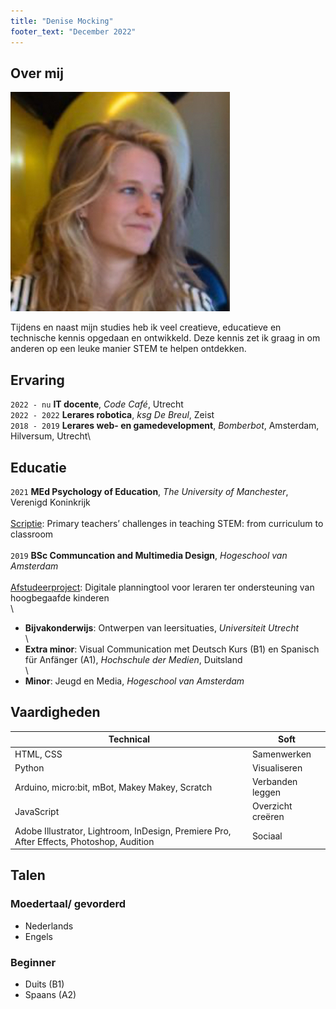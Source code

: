 ```yaml
---
title: "Denise Mocking"
footer_text: "December 2022"
---
```

## Over mij

<img class="profile-picture" src="profile.jpg">

Tijdens en naast mijn studies heb ik veel creatieve, educatieve en technische kennis opgedaan en ontwikkeld. Deze kennis zet ik graag in om anderen op een leuke manier STEM te helpen ontdekken.

## Ervaring
`2022 - nu`
**IT docente**, *Code Café*, Utrecht\
`2022 - 2022`
**Lerares robotica**, *ksg De Breul*, Zeist\
`2018 - 2019`
**Lerares web- en gamedevelopment**, *Bomberbot*, Amsterdam, Hilversum, Utrecht\

## Educatie
`2021`
**MEd Psychology of Education**, *The University of Manchester*, Verenigd Koninkrijk\
\
<ins>Scriptie</ins>: Primary teachers’ challenges in teaching STEM: from curriculum to classroom\
\
`2019`
**BSc Communcation and Multimedia Design**, *Hogeschool van Amsterdam*\
\
<ins>Afstudeerproject</ins>: Digitale planningtool voor leraren ter ondersteuning van hoogbegaafde kinderen\
\
- **Bijvakonderwijs**: Ontwerpen van leersituaties, *Universiteit Utrecht*\
\
- **Extra minor**: Visual Communication met Deutsch Kurs (B1) en Spanisch für Anfänger (A1), *Hochschule der Medien*, Duitsland\
\
- **Minor**: Jeugd en Media, *Hogeschool van Amsterdam*

## Vaardigheden

| Technical          | Soft                 |
| ------------------ | -------------------- |
| HTML, CSS          | Samenwerken          |
| Python             | Visualiseren
| Arduino, micro:bit, mBot, Makey Makey, Scratch | Verbanden leggen |
| JavaScript         | Overzicht creëren |
| Adobe Illustrator, Lightroom, InDesign, Premiere Pro, After Effects, Photoshop, Audition | Sociaal

## Talen
### Moedertaal/ gevorderd
- Nederlands
- Engels

### Beginner
- Duits (B1)
- Spaans (A2)
